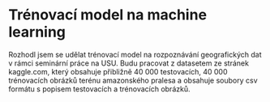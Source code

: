 # Trénovací model na machine learning
Rozhodl jsem se udělat trénovací model na rozpoznávání geografických dat v rámci seminární práce na USU. Budu pracovat z datasetem ze stránek kaggle.com, který obsahuje přibližně 40 000 testovacích, 40 000 trénovacích obrázků terénu amazonského pralesa a obsahuje soubory csv formátu s popisem testovacích a trénovacích obrázků.
  
